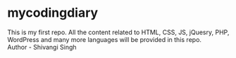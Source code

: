 # mycodingdiary
This is my first repo. All the content related to HTML, CSS, JS, jQuesry, PHP, WordPress and many more languages will be provided in this repo.
<br>
Author - Shivangi Singh
